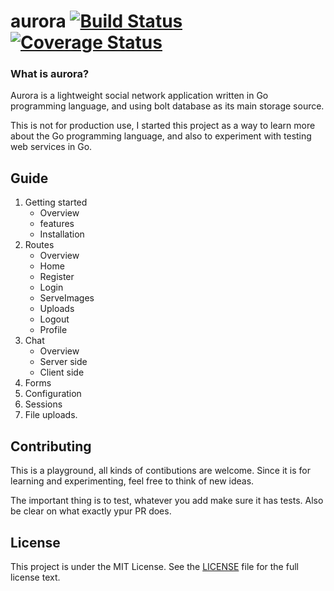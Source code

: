 # aurora [![Build Status](https://drone.io/github.com/gernest/aurora/status.png)](https://drone.io/github.com/gernest/aurora/latest)[![Coverage Status](https://coveralls.io/repos/gernest/aurora/badge.svg?branch=master)](https://coveralls.io/r/gernest/aurora?branch=master)

### What is aurora?
Aurora is a lightweight social network application written in Go programming language,
and using bolt database as its main storage source.

This is not for production use, I started this project as a way to learn more about the Go
programming language, and also to experiment with testing web services in Go.

## Guide
1. Getting started
	- Overview
	- features
	- Installation
2. Routes
	- Overview
	- Home
	- Register
	- Login
	- ServeImages
	- Uploads
	- Logout
	- Profile
3. Chat
	- Overview
	- Server side
	- Client side
4. Forms
5. Configuration
6. Sessions
7. File uploads.

## Contributing
This is a playground, all kinds of contibutions are welcome. Since it is for learning and
experimenting, feel free to think of new ideas.

The important thing is to test, whatever you add make sure it has tests. Also be clear on what
exactly ypur PR does.

## License

This project is under the MIT License. See the [LICENSE](https://github.com/gernest/aurora/blob/master/LICENCE) file for the full license text.

